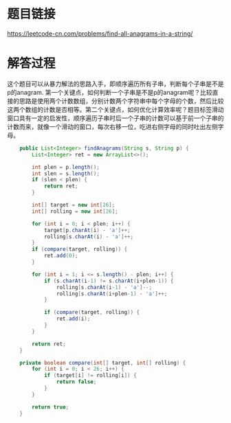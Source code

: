 # 题目链接
https://leetcode-cn.com/problems/find-all-anagrams-in-a-string/

# 解答过程
这个题目可以从暴力解法的思路入手，即顺序遍历所有子串，判断每个子串是不是p的anagram. 第一个关键点，如何判断一个子串是不是p的anagram呢？比较直接的思路是使用两个计数数组，分别计数两个字符串中每个字母的个数，然后比较这两个数组的计数是否相等。第二个关键点，如何优化计算效率呢？题目标签滑动窗口具有一定的启发性，顺序遍历子串时后一个子串的计数可以基于前一个子串的计数而来，就像一个滑动的窗口，每次右移一位，吃进右侧字母的同时吐出左侧字母。

```java
	public List<Integer> findAnagrams(String s, String p) {
		List<Integer> ret = new ArrayList<>();

		int plen = p.length();
		int slen = s.length();
		if (slen < plen) {
			return ret;
		}

		int[] target = new int[26];
		int[] rolling = new int[26];

		for (int i = 0; i < plen; i++) {
			target[p.charAt(i) - 'a']++;
			rolling[s.charAt(i) - 'a']++;
		}
		if (compare(target, rolling)) {
			ret.add(0);
		}

		for (int i = 1; i <= s.length() - plen; i++) {
			if (s.charAt(i-1) != s.charAt(i+plen-1)) {
				rolling[s.charAt(i-1) - 'a']--;
				rolling[s.charAt(i+plen-1) - 'a']++;
			}

			if (compare(target, rolling)) {
				ret.add(i);
			}
		}

		return ret;
	}

	private boolean compare(int[] target, int[] rolling) {
		for (int i = 0; i < 26; i++) {
			if (target[i] != rolling[i]) {
				return false;
			}
		}

		return true;
	}
```